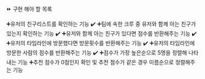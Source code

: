 ⏩ 구현 해야 할 목록

➕유저의 친구리스트를 확인하는 기능 ✔️
➕팀에 속한 크루 중 유저와 함께 아는 친구가 있는지 확인하는 기능 ✔️
➕유저와 함께 아는 친구가 있다면 점수를 반환해주는 기능 ✔️
➕유저의 타임라인에 방문했다면 방문횟수를 반환해주는 기능 ✔️
➕유저의 타임라인에 방문한 사람의 점수를 반환해주는 기능 ✔️
➕점수가 가장 높은순으로 5명을 정렬해 나타내는 기능
➕추천 점수가 0점인지 확인 및 추천 점수가 같은 경우 이름순으로 정렬해주는 기능